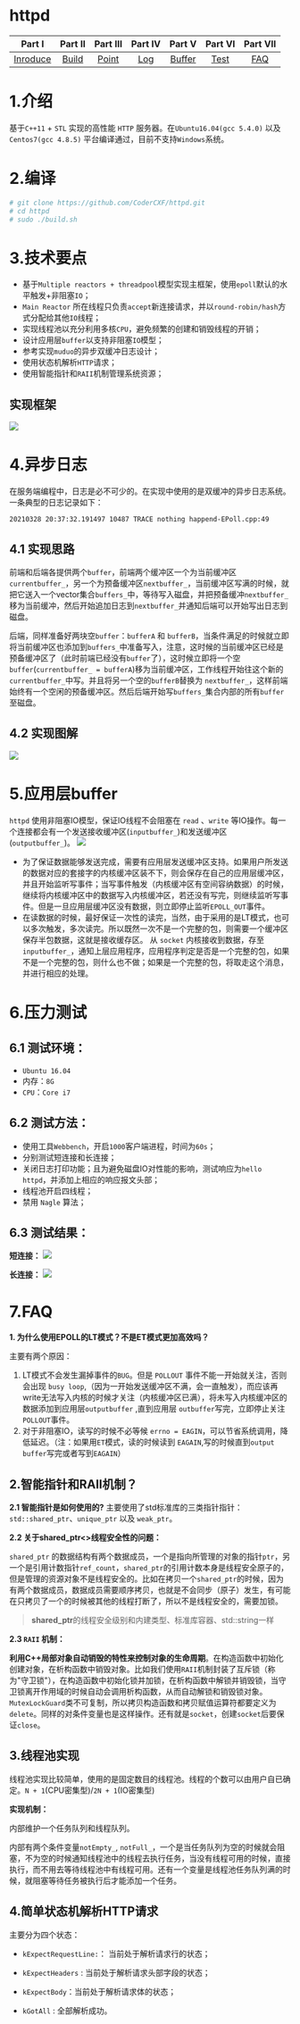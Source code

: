 <!--
 * @Author: your name
 * @Date: 2021-03-29 10:10:00
 * @LastEditTime: 2021-03-31 11:47:08
 * @LastEditors: Please set LastEditors
 * @Description: In User Settings Edit
 * @FilePath: \httpd文档\readme.md
-->
# httpd
| Part Ⅰ | Part Ⅱ | Part Ⅲ | Part Ⅳ | Part Ⅴ | Part Ⅵ | Part VII |
| :--------: | :---------: | :---------: | :---------: | :---------: | :---------: | :---------: |
| [Inroduce](#1.介绍) | [Build](#2.编译) | [Point](#3.技术要点) | [Log](#4.异步日志) |[Buffer](#5.应用层buffer) |[Test](#6.压力测试)| [FAQ](#7.FAQ) |
# 1.介绍
基于`C++11` + `STL` 实现的高性能 `HTTP` 服务器。在`Ubuntu16.04(gcc 5.4.0)` 以及 `Centos7(gcc 4.8.5)` 平台编译通过，目前不支持`Windows`系统。
# 2.编译
```bash
# git clone https://github.com/CoderCXF/httpd.git
# cd httpd
# sudo ./build.sh
```
# 3.技术要点
* 基于`Multiple reactors + threadpool`模型实现主框架，使用`epoll`默认的水平触发+非阻塞`IO`；
* `Main Reactor` 所在线程只负责`accept`新连接请求，并以`round-robin/hash`方式分配给其他`IO`线程；
*  实现线程池以充分利用多核`CPU`，避免频繁的创建和销毁线程的开销；
* 设计应用层`buffer`以支持非阻塞`IO`模型；
* 参考实现`muduo`的异步双缓冲日志设计；
* 使用状态机解析`HTTP`请求；
* 使用智能指针和`RAII`机制管理系统资源；

## 实现框架
![](https://gitee.com/codercxf/Blog_image_hexo/raw/master/2021/20210330092713.png)

# 4.异步日志
在服务端编程中，日志是必不可少的。在实现中使用的是双缓冲的异步日志系统。
一条典型的日志记录如下：
```shell
20210328 20:37:32.191497 10487 TRACE nothing happend-EPoll.cpp:49
```
## 4.1 实现思路
前端和后端各提供两个`buffer`，前端两个缓冲区一个为当前缓冲区`currentbuffer_`，另一个为预备缓冲区`nextbuffer_`，当前缓冲区写满的时候，就把它送入一个vector集合`buffers_`中，等待写入磁盘，并把预备缓冲`nextbuffer_`移为当前缓冲，然后开始追加日志到`nextbuffer_`并通知后端可以开始写出日志到磁盘。

后端，同样准备好两块空`buffer`：`bufferA` 和 `bufferB`，当条件满足的时候就立即将当前缓冲区也添加到`buffers_`中准备写入，注意，这时候的当前缓冲区已经是预备缓冲区了（此时前端已经没有`buffer`了），这时候立即将一个空`buffer`(`currentbuffer_ = bufferA`)移为当前缓冲区，工作线程开始往这个新的`currentbuffer_`中写。并且将另一个空的`bufferB`替换为 `nextbuffer_`，这样前端始终有一个空闲的预备缓冲区。然后后端开始写`buffers_`集合内部的所有`buffer`至磁盘。

## 4.2 实现图解
![](https://gitee.com/codercxf/Blog_image_hexo/raw/master/2021/20210329143345.png)

# 5.应用层buffer
`httpd` 使用非阻塞IO模型，保证IO线程不会阻塞在 `read` 、`write` 等IO操作。每一个连接都会有一个发送接收缓冲区(`inputbuffer_`)和发送缓冲区(`outputbuffer_`)。
![](https://gitee.com/codercxf/Blog_image_hexo/raw/master/2021/20210329151922.png)


* 为了保证数据能够发送完成，需要有应用层发送缓冲区支持。如果用户所发送的数据对应的套接字的内核缓冲区装不下，则会保存在自己的应用层缓冲区，并且开始监听写事件；当写事件触发（内核缓冲区有空间容纳数据）的时候，继续将内核缓冲区中的数据写入内核缓冲区，若还没有写完，则继续监听写事件。但是一旦应用层缓冲区没有数据，则立即停止监听`EPOLL_OUT`事件。
* 在读数据的时候，最好保证一次性的读完，当然，由于采用的是LT模式，也可以多次触发，多次读完。所以既然一次不是一个完整的包，则需要一个缓冲区保存半包数据，这就是接收缓存区。
  从 `socket` 内核接收到数据，存至 `inputbuffer_`，通知上层应用程序，应用程序判定是否是一个完整的包，如果不是一个完整的包，则什么也不做；如果是一个完整的包，将取走这个消息，并进行相应的处理。
# 6.压力测试
## 6.1 测试环境：
* `Ubuntu 16.04`
* 内存：`8G`
* `CPU`：`Core i7`
  
## 6.2 测试方法：
* 使用工具`Webbench`，开启`1000`客户端进程，时间为`60s`；
* 分别测试短连接和长连接；
* 关闭日志打印功能；且为避免磁盘IO对性能的影响，测试响应为`hello httpd`，并添加上相应的响应报文头部；
* 线程池开启四线程；
* 禁用 `Nagle` 算法；
## 6.3 测试结果：
**短连接：**
![](https://gitee.com/codercxf/Blog_image_hexo/raw/master/2021/20210329212140.png)


**长连接：**
![](https://gitee.com/codercxf/Blog_image_hexo/raw/master/2021/20210329212202.png)
# 7.FAQ
**1. 为什么使用EPOLL的LT模式？不是ET模式更加高效吗？**

主要有两个原因：
1. LT模式不会发生漏掉事件的`BUG`。但是 `POLLOUT` 事件不能一开始就关注，否则会出现 `busy loop`,（因为一开始发送缓冲区不满，会一直触发），而应该再write无法写入内核的时候才关注（内核缓冲区已满），将未写入内核缓冲区的数据添加到应用层`outputbuffer` ,直到应用层 `outbuffer`写完，立即停止关注`POLLOUT`事件。
2. 对于非阻塞IO，读写的时候不必等候 `errno = EAGIN`，可以节省系统调用，降低延迟。（注：如果用`ET`模式，读的时候读到 `EAGAIN`,写的时候直到`output buffer`写完或者写到`EAGAIN`）

## 2.智能指针和RAII机制？
**2.1 智能指针是如何使用的?**
主要使用了std标准库的三类指针指针：`std::shared_ptr`、`unique_ptr` 以及 `weak_ptr`。

**2.2 关于shared_ptr<>线程安全性的问题：**

`shared_ptr` 的数据结构有两个数据成员，一个是指向所管理的对象的指针`ptr`，另一个是引用计数指针`ref_count`，`shared_ptr`的引用计数本身是线程安全原子的，但是管理的资源对象不是线程安全的。比如在拷贝一个`shared_ptr`的时候，因为有两个数据成员，数据成员需要顺序拷贝，也就是不会同步（原子）发生，有可能在只拷贝了一个的时候被其他的线程打断了，所以不是线程安全的，需要加锁。
>**shared_ptr**的线程安全级别和内建类型、标准库容器、std::string一样

**2.3 `RAII` 机制：**

**利用C++局部对象自动销毁的特性来控制对象的生命周期**。在构造函数中初始化创建对象，在析构函数中销毁对象。比如我们使用`RAII`机制封装了互斥锁（称为"守卫锁"），在构造函数中初始化锁并加锁，在析构函数中解锁并销毁锁，当守卫锁离开作用域的时候自动会调用析构函数，从而自动解锁和销毁锁对象。`MutexLockGuard`类不可复制，所以拷贝构造函数和拷贝赋值运算符都要定义为`delete`。同样的对条件变量也是这样操作。还有就是`socket`，创建`socket`后要保证`close`。
## 3.线程池实现
线程池实现比较简单，使用的是固定数目的线程池。线程的个数可以由用户自已确定。`N + 1`(CPU密集型)/`2N + 1`(IO密集型)

**实现机制：**

内部维护一个任务队列和线程队列。

内部有两个条件变量`notEmpty_`, `notFull_`，一个是当任务队列为空的时候就会阻塞，不为空的时候通知线程池中的线程去执行任务，当没有线程可用的时候，直接执行，而不用去等待线程池中有线程可用。还有一个变量是线程池任务队列满的时候，就阻塞等待任务被执行后才能添加一个任务。
## 4.简单状态机解析HTTP请求
主要分为四个状态：

* `kExpectRequestLine:`： 当前处于解析请求行的状态；

* `kExpectHeaders` : 当前处于解析请求头部字段的状态；

* `kExpectBody`：当前处于解析请求体的状态；

* `kGotAll` : 全部解析成功。

